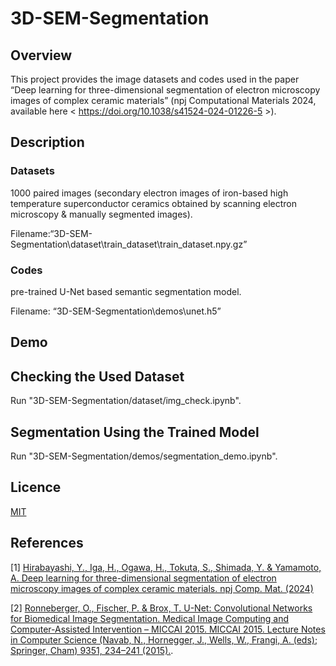 # 3D-SEM-Segmentation

## Overview
This project provides the image datasets and codes used in the paper “Deep
learning for three-dimensional segmentation of electron microscopy images of
complex ceramic materials” (npj Computational Materials 2024, available here &lt;
https://doi.org/10.1038/s41524-024-01226-5 &gt;).

## Description

### Datasets
1000 paired images (secondary electron images of iron-based high temperature superconductor ceramics obtained by scanning electron microscopy & manually segmented images).

Filename:“3D-SEM-Segmentation\dataset\train_dataset\train_dataset.npy.gz”

### Codes
pre-trained U-Net based semantic segmentation model.

Filename: “3D-SEM-Segmentation\demos\unet.h5”


## Demo

## Checking the Used Dataset
Run "3D-SEM-Segmentation/dataset/img_check.ipynb".

## Segmentation Using the Trained Model
Run "3D-SEM-Segmentation/demos/segmentation_demo.ipynb".

## Licence

[MIT](https://github.com/YamamotoLaboratory/3D-SEM-Segmentation/blob/main/LICENSE)

## References

[1] [Hirabayashi, Y., Iga, H., Ogawa, H., Tokuta, S., Shimada, Y. &amp; Yamamoto, A.
Deep learning for three-dimensional segmentation of electron microscopy
images of complex ceramic materials. npj Comp. Mat. (2024)](
https://doi.org/10.1038/s41524-024-01226-5)

[2] [Ronneberger, O., Fischer, P. & Brox, T. U-Net: Convolutional Networks for Biomedical Image
Segmentation. Medical Image Computing and Computer-Assisted Intervention – MICCAI 2015.
MICCAI 2015. Lecture Notes in Computer Science (Navab, N., Hornegger, J., Wells, W., Frangi, A.
(eds); Springer, Cham) 9351, 234–241 (2015).](https://doi.org/10.1007/978-3-319-24574-4_28).